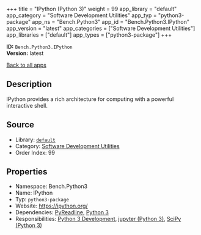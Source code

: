 ﻿+++
title = "IPython (Python 3)"
weight = 99
app_library = "default"
app_category = "Software Development Utilities"
app_typ = "python3-package"
app_ns = "Bench.Python3"
app_id = "Bench.Python3.IPython"
app_version = "latest"
app_categories = ["Software Development Utilities"]
app_libraries = ["default"]
app_types = ["python3-package"]
+++

**ID:** `Bench.Python3.IPython`  
**Version:** latest  
<!--more-->

[Back to all apps](/apps/)

## Description
IPython provides a rich architecture for computing with a powerful interactive shell.

## Source

* Library: [`default`](/app_libraries/default)
* Category: [Software Development Utilities](/app_categories/software-development-utilities)
* Order Index: 99

## Properties

* Namespace: Bench.Python3
* Name: IPython
* Typ: `python3-package`
* Website: <https://ipython.org/>
* Dependencies: [PyReadline](/apps/Bench.Python.PyReadline), [Python 3](/apps/Bench.Python3)
* Responsibilities: [Python 3 Development](/apps/Bench.Group.Python3Development), [jupyter (Python 3)](/apps/Bench.Python3.Jupyter), [SciPy (Python 3)](/apps/Bench.Python3.SciPy)

